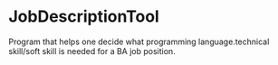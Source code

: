 # JobDescriptionTool
Program that helps one decide what programming language.technical skill/soft skill is needed for a BA job position.
